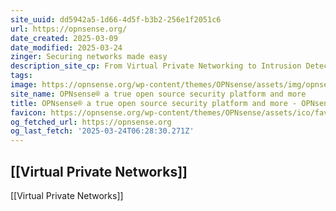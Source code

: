 ```yaml
---
site_uuid: dd5942a5-1d66-4d5f-b3b2-256e1f2051c6
url: https://opnsense.org/
date_created: 2025-03-09
date_modified: 2025-03-24
zinger: Securing networks made easy
description_site_cp: From Virtual Private Networking to Intrusion Detection, Best in class, FREE Open Source Project.
tags: 
image: https://opnsense.org/wp-content/themes/OPNsense/assets/img/opnsense.png
site_name: OPNsense® a true open source security platform and more
title: OPNsense® a true open source security platform and more - OPNsense® is a true open source firewall and more
favicon: https://opnsense.org/wp-content/themes/OPNsense/assets/ico/favicon.png
og_fetched_url: https://opnsense.org
og_last_fetch: '2025-03-24T06:28:30.271Z'
---
```

[[Virtual Private Networks]]
---



[[Virtual Private Networks]]

